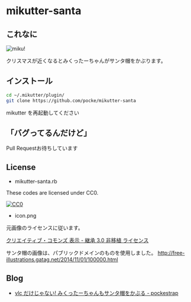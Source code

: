 mikutter-santa
============

これなに
--------

![miku!](https://cloud.githubusercontent.com/assets/4361134/11957368/c18a511e-a904-11e5-907f-b104657f9204.png)

クリスマスが近くなるとみくったーちゃんがサンタ帽をかぶります。

インストール
-----------

```sh
cd ~/.mikutter/plugin/
git clone https://github.com/pocke/mikutter-santa
```

mikutter を再起動してください


「バグってるんだけど」
------------

Pull Requestお待ちしています


License
-------

- mikutter-santa.rb

These codes are licensed under CC0.

[![CC0](http://i.creativecommons.org/p/zero/1.0/88x31.png "CC0")](http://creativecommons.org/publicdomain/zero/1.0/deed.en)


- icon.png

元画像のライセンスに従います。

[クリエイティブ・コモンズ 表示 - 継承 3.0 非移植 ライセンス](http://creativecommons.org/licenses/by-sa/3.0/deed.ja)


サンタ帽の画像は、パブリックドメインのものを使用しました。
http://free-illustrations.gatag.net/2014/11/01/100000.html


Blog
-------

- [vlc だけじゃない! みくったーちゃんもサンタ帽をかぶる - pockestrap](http://pocke.hatenablog.com/entry/2015/12/23/094150)
